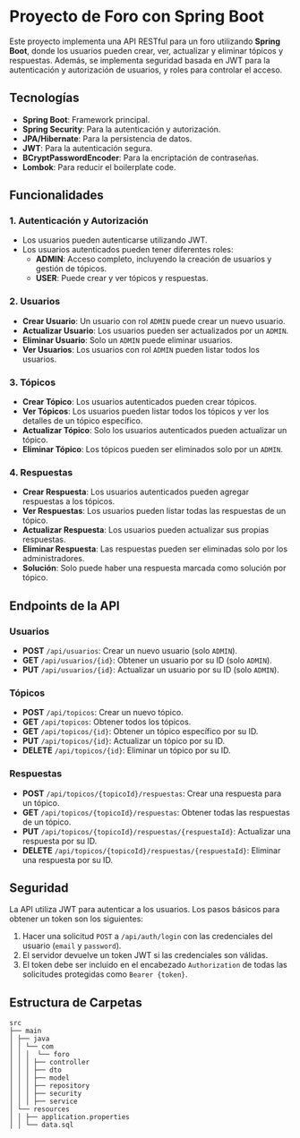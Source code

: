 # Proyecto de Foro con Spring Boot

Este proyecto implementa una API RESTful para un foro utilizando **Spring Boot**, donde los usuarios pueden crear, ver, actualizar y eliminar tópicos y respuestas. Además, se implementa seguridad basada en JWT para la autenticación y autorización de usuarios, y roles para controlar el acceso.

## Tecnologías

- **Spring Boot**: Framework principal.
- **Spring Security**: Para la autenticación y autorización.
- **JPA/Hibernate**: Para la persistencia de datos.
- **JWT**: Para la autenticación segura.
- **BCryptPasswordEncoder**: Para la encriptación de contraseñas.
- **Lombok**: Para reducir el boilerplate code.

## Funcionalidades

### 1. **Autenticación y Autorización**
- Los usuarios pueden autenticarse utilizando JWT.
- Los usuarios autenticados pueden tener diferentes roles:
    - **ADMIN**: Acceso completo, incluyendo la creación de usuarios y gestión de tópicos.
    - **USER**: Puede crear y ver tópicos y respuestas.

### 2. **Usuarios**
- **Crear Usuario**: Un usuario con rol `ADMIN` puede crear un nuevo usuario.
- **Actualizar Usuario**: Los usuarios pueden ser actualizados por un `ADMIN`.
- **Eliminar Usuario**: Solo un `ADMIN` puede eliminar usuarios.
- **Ver Usuarios**: Los usuarios con rol `ADMIN` pueden listar todos los usuarios.

### 3. **Tópicos**
- **Crear Tópico**: Los usuarios autenticados pueden crear tópicos.
- **Ver Tópicos**: Los usuarios pueden listar todos los tópicos y ver los detalles de un tópico específico.
- **Actualizar Tópico**: Solo los usuarios autenticados pueden actualizar un tópico.
- **Eliminar Tópico**: Los tópicos pueden ser eliminados solo por un `ADMIN`.

### 4. **Respuestas**
- **Crear Respuesta**: Los usuarios autenticados pueden agregar respuestas a los tópicos.
- **Ver Respuestas**: Los usuarios pueden listar todas las respuestas de un tópico.
- **Actualizar Respuesta**: Los usuarios pueden actualizar sus propias respuestas.
- **Eliminar Respuesta**: Las respuestas pueden ser eliminadas solo por los administradores.
- **Solución**: Solo puede haber una respuesta marcada como solución por tópico.

## Endpoints de la API

### **Usuarios**

- **POST** `/api/usuarios`: Crear un nuevo usuario (solo `ADMIN`).
- **GET** `/api/usuarios/{id}`: Obtener un usuario por su ID (solo `ADMIN`).
- **PUT** `/api/usuarios/{id}`: Actualizar un usuario por su ID (solo `ADMIN`).

### **Tópicos**

- **POST** `/api/topicos`: Crear un nuevo tópico.
- **GET** `/api/topicos`: Obtener todos los tópicos.
- **GET** `/api/topicos/{id}`: Obtener un tópico específico por su ID.
- **PUT** `/api/topicos/{id}`: Actualizar un tópico por su ID.
- **DELETE** `/api/topicos/{id}`: Eliminar un tópico por su ID.

### **Respuestas**

- **POST** `/api/topicos/{topicoId}/respuestas`: Crear una respuesta para un tópico.
- **GET** `/api/topicos/{topicoId}/respuestas`: Obtener todas las respuestas de un tópico.
- **PUT** `/api/topicos/{topicoId}/respuestas/{respuestaId}`: Actualizar una respuesta por su ID.
- **DELETE** `/api/topicos/{topicoId}/respuestas/{respuestaId}`: Eliminar una respuesta por su ID.

## Seguridad

La API utiliza JWT para autenticar a los usuarios. Los pasos básicos para obtener un token son los siguientes:

1. Hacer una solicitud `POST` a `/api/auth/login` con las credenciales del usuario (`email` y `password`).
2. El servidor devuelve un token JWT si las credenciales son válidas.
3. El token debe ser incluido en el encabezado `Authorization` de todas las solicitudes protegidas como `Bearer {token}`.

## Estructura de Carpetas
```
src
├── main
│ ├── java
│ │ └── com
│ │ │  └── foro
│ │ │ ├── controller
│ │ │ ├── dto
│ │ │ ├── model
│ │ │ ├── repository
│ │ │ ├── security
│ │ │ ├── service
│ └── resources
│ │ ├── application.properties
│ │ └── data.sql
```
